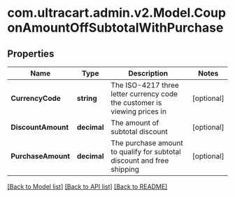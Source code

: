 
# com.ultracart.admin.v2.Model.CouponAmountOffSubtotalWithPurchase

## Properties

Name | Type | Description | Notes
------------ | ------------- | ------------- | -------------
**CurrencyCode** | **string** | The ISO-4217 three letter currency code the customer is viewing prices in | [optional] 
**DiscountAmount** | **decimal** | The amount of subtotal discount | [optional] 
**PurchaseAmount** | **decimal** | The purchase amount to qualify for subtotal discount and free shipping | [optional] 

[[Back to Model list]](../README.md#documentation-for-models)
[[Back to API list]](../README.md#documentation-for-api-endpoints)
[[Back to README]](../README.md)

